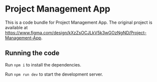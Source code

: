 
  # Project Management App

  This is a code bundle for Project Management App. The original project is available at https://www.figma.com/design/kXzZsOCJLkV5k3wGOzNgND/Project-Management-App.

  ## Running the code

  Run `npm i` to install the dependencies.

  Run `npm run dev` to start the development server.
  